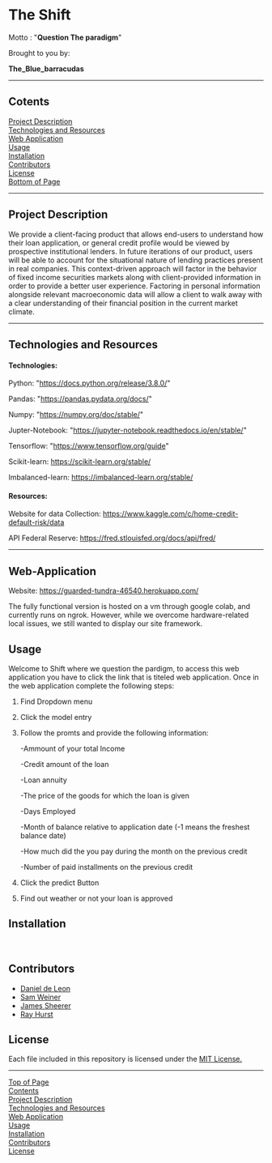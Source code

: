 # The Shift 
Motto : "**Question The paradigm**"

Brought to you by:

**The_Blue_barracudas**


***
## <a id="Contents">Cotents</a>
[Project Description](#Project-Description)<br>
[Technologies and Resources](#Technologies-Resources)<br>
[Web Application](#Web-Application)<br>
[Usage](#Usage)<br>
[Installation](#Installation)<br>
[Contributors](#Contributors)<br>
[License](#License)<br>
[Bottom of Page](#Bottom-of-Page)<br>

***
## <a id="Project-Description">Project Description</a>


We provide a client-facing product that allows end-users to understand how their loan application, or general credit profile would be viewed by prospective institutional lenders.
In future iterations of our product, users will be able to account for the situational nature of lending practices present in real companies. This context-driven approach will factor in the behavior of fixed income securities markets along with client-provided information in order to provide a better user experience.
Factoring in personal information alongside relevant macroeconomic data will allow a client to walk away with a clear understanding of their financial position in the current market climate.<br>



***
## <a id="Technologies-Resources">Technologies and Resources</a>
#### Technologies:
Python: "https://docs.python.org/release/3.8.0/"

Pandas: "https://pandas.pydata.org/docs/" 

Numpy: "https://numpy.org/doc/stable/" 

Jupter-Notebook: "https://jupyter-notebook.readthedocs.io/en/stable/"

Tensorflow: "https://www.tensorflow.org/guide"

Scikit-learn: https://scikit-learn.org/stable/

Imbalanced-learn: https://imbalanced-learn.org/stable/



#### Resources:
  
 Website for data Collection: https://www.kaggle.com/c/home-credit-default-risk/data
 
 API Federal Reserve: https://fred.stlouisfed.org/docs/api/fred/
***
## <a id="Web-Application">Web-Application</a>

Website:  https://guarded-tundra-46540.herokuapp.com/

The fully functional version is hosted on a vm through google colab, and currently runs on ngrok. However, while we overcome hardware-related local issues, we still wanted to display our site framework.

## <a id="Usage">Usage</a>

  Welcome to Shift where we question the pardigm, to access this web application you have to click the link that is titeled web application. Once in the web application complete the following steps:
  
  1. Find Dropdown menu
  2. Click the model entry
  3. Follow the promts and provide the following information:
  
      -Ammount of your total Income
  
      -Credit amount of the loan
  
      -Loan annuity
  
      -The price of the goods for which the loan is given
  
      -Days Employed
  
      -Month of balance relative to application date (-1 means the freshest balance date)
  
      -How much did the you pay during the month on the previous credit
  
      -Number of paid installments on the previous credit
  
  4. Click the predict Button
  
  5. Find out weather or not your loan is approved<br>  
   
  
  ## <a id="Installation">Installation</a>
  <br>
  
  
## <a id="Contributors">Contributors</a>
 - <a href="https://github.com/Danieli2" title="https://github.com/Danieli2" target="_blank">Daniel de Leon</a>
 - <a href="https://github.com/Sam-Weiner" title="https://github.com/Sam-Weiner" target="_blank">Sam Weiner</a>
 - <a href="https://github.com/jsherrer391" title="https://github.com/jsherrer391" target="_blank">James Sheerer</a>
 - <a href="https://github.com/rhurst11" title="https://github.com/rhurst11" target="_blank">Ray Hurst</a>

## <a id="License">License</a>
Each file included in this repository is licensed under the <a href="https://github.com/Fintech-Collaboration/global-crypto-behavior/blob/a421d91abfc34f96b1f85b34095d28631a427e89/LICENSE" title="LICENSE">MIT License.</a>

***
[Top of Page](#Top-of-Page)<br>
[Contents](#Contents)<br>
[Project Description](#Project-Description)<br>
[Technologies and Resources](#Technologies-Resources)<br>
[Web Application](#Web-Application)<br>
[Usage](#Usage)<br>
[Installation](#Installation)<br>
[Contributors](#Contributors)<br>
[License](#License)<br>
<a id="Bottom-of-Page"></a>
